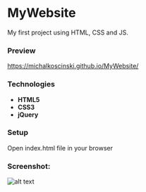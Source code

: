 # MyWebsite
My first project using HTML, CSS and JS.

### Preview
https://michalkoscinski.github.io/MyWebsite/

### Technologies
- **HTML5**
- **CSS3**
- **jQuery**


### Setup
Open index.html file in your browser

### Screenshot:

![alt text](https://i.ibb.co/qkbWYT7/Old-Portfolio.png)
